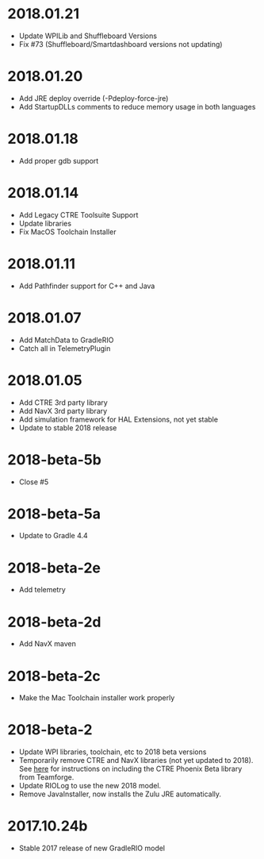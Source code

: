 # 2018.01.21
- Update WPILib and Shuffleboard Versions
- Fix #73 (Shuffleboard/Smartdashboard versions not updating)

# 2018.01.20
- Add JRE deploy override (-Pdeploy-force-jre)
- Add StartupDLLs comments to reduce memory usage in both languages

# 2018.01.18
- Add proper gdb support

# 2018.01.14
- Add Legacy CTRE Toolsuite Support
- Update libraries
- Fix MacOS Toolchain Installer

# 2018.01.11
- Add Pathfinder support for C++ and Java

# 2018.01.07
- Add MatchData to GradleRIO
- Catch all in TelemetryPlugin

# 2018.01.05
- Add CTRE 3rd party library
- Add NavX 3rd party library
- Add simulation framework for HAL Extensions, not yet stable
- Update to stable 2018 release

# 2018-beta-5b
- Close #5

# 2018-beta-5a
- Update to Gradle 4.4

# 2018-beta-2e
- Add telemetry

# 2018-beta-2d
- Add NavX maven

# 2018-beta-2c
- Make the Mac Toolchain installer work properly

# 2018-beta-2
- Update WPI libraries, toolchain, etc to 2018 beta versions  
- Temporarily remove CTRE and NavX libraries (not yet updated to 2018). See [here](BETA_CTRE.md) for instructions on including the CTRE Phoenix Beta library from Teamforge.  
- Update RIOLog to use the new 2018 model.  
- Remove JavaInstaller, now installs the Zulu JRE automatically.  

# 2017.10.24b
- Stable 2017 release of new GradleRIO model
